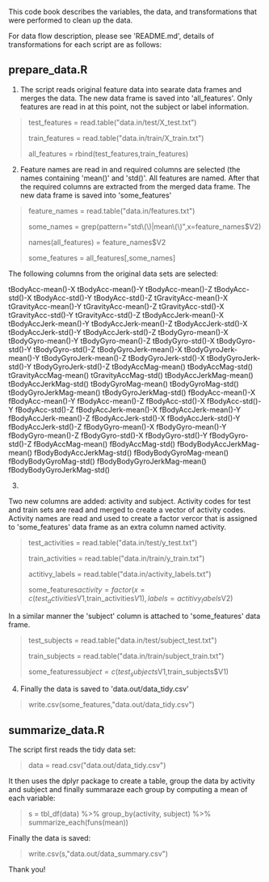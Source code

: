 This code book describes the variables, the data, and transformations that were performed to clean up the data.

For data flow description, please see 'README.md', details of transformations for each script are as follows:

prepare_data.R
--------------

1) The script reads original feature data into searate data frames and merges the data. The new data frame is saved into 'all_features'. Only features are read in at this point, not the subject or label information. 

> test_features = read.table("data.in/test/X_test.txt")
>
> train_features = read.table("data.in/train/X_train.txt")
>
> all_features = rbind(test_features,train_features)

2) Feature names are read in and required columns are selected (the names containing 'mean()' and 'std()'. All features are named. After that the required columns are extracted from the merged data frame. The new data frame is saved into 'some_features'

> feature_names = read.table("data.in/features.txt")
>
> some_names = grep(pattern="std\\(\\)|mean\\(\\)",x=feature_names$V2)
>
> names(all_features) = feature_names$V2
>
> some_features = all_features[,some_names]

The following columns from the original data sets are selected:

tBodyAcc-mean()-X
tBodyAcc-mean()-Y
tBodyAcc-mean()-Z
tBodyAcc-std()-X
tBodyAcc-std()-Y
tBodyAcc-std()-Z
tGravityAcc-mean()-X
tGravityAcc-mean()-Y
tGravityAcc-mean()-Z
tGravityAcc-std()-X
tGravityAcc-std()-Y
tGravityAcc-std()-Z
tBodyAccJerk-mean()-X
tBodyAccJerk-mean()-Y
tBodyAccJerk-mean()-Z
tBodyAccJerk-std()-X
tBodyAccJerk-std()-Y
tBodyAccJerk-std()-Z
tBodyGyro-mean()-X
tBodyGyro-mean()-Y
tBodyGyro-mean()-Z
tBodyGyro-std()-X
tBodyGyro-std()-Y
tBodyGyro-std()-Z
tBodyGyroJerk-mean()-X
tBodyGyroJerk-mean()-Y
tBodyGyroJerk-mean()-Z
tBodyGyroJerk-std()-X
tBodyGyroJerk-std()-Y
tBodyGyroJerk-std()-Z
tBodyAccMag-mean()
tBodyAccMag-std()
tGravityAccMag-mean()
tGravityAccMag-std()
tBodyAccJerkMag-mean()
tBodyAccJerkMag-std()
tBodyGyroMag-mean()
tBodyGyroMag-std()
tBodyGyroJerkMag-mean()
tBodyGyroJerkMag-std()
fBodyAcc-mean()-X
fBodyAcc-mean()-Y
fBodyAcc-mean()-Z
fBodyAcc-std()-X
fBodyAcc-std()-Y
fBodyAcc-std()-Z
fBodyAccJerk-mean()-X
fBodyAccJerk-mean()-Y
fBodyAccJerk-mean()-Z
fBodyAccJerk-std()-X
fBodyAccJerk-std()-Y
fBodyAccJerk-std()-Z
fBodyGyro-mean()-X
fBodyGyro-mean()-Y
fBodyGyro-mean()-Z
fBodyGyro-std()-X
fBodyGyro-std()-Y
fBodyGyro-std()-Z
fBodyAccMag-mean()
fBodyAccMag-std()
fBodyBodyAccJerkMag-mean()
fBodyBodyAccJerkMag-std()
fBodyBodyGyroMag-mean()
fBodyBodyGyroMag-std()
fBodyBodyGyroJerkMag-mean()
fBodyBodyGyroJerkMag-std()

3) 

Two new columns are added: activity and subject. Activity codes for test and train sets are read and merged to create a vector of activity codes. Activity names are read and used to create a factor vercor that is assigned to 'some_features' data frame as an extra column named activity. 

> test_activities  = read.table("data.in/test/y_test.txt")
>
> train_activities = read.table("data.in/train/y_train.txt")
>
> actitivy_labels = read.table("data.in/activity_labels.txt")
>
> some_features$activity = factor(x=c(test_activities$V1,train_activities$V1),labels=actitivy_labels$V2)

In a similar manner the 'subject' column is attached to 'some_features' data frame.

> test_subjects = read.table("data.in/test/subject_test.txt")
>
> train_subjects = read.table("data.in/train/subject_train.txt")
>
> some_features$subject = c(test_subjects$V1,train_subjects$V1)

4) Finally the data is saved to 'data.out/data_tidy.csv'
                                                                                                                     
> write.csv(some_features,"data.out/data_tidy.csv")

summarize_data.R
----------------

The script first reads the tidy data set:

> data = read.csv("data.out/data_tidy.csv")

It then uses the dplyr package to create a table, group the data by activity and subject and finally summaraze each group by computing a mean of each variable:

> s = tbl_df(data) %>% group_by(activity, subject) %>% summarize_each(funs(mean))

Finally the data is saved:

> write.csv(s,"data.out/data_summary.csv")

Thank you!
